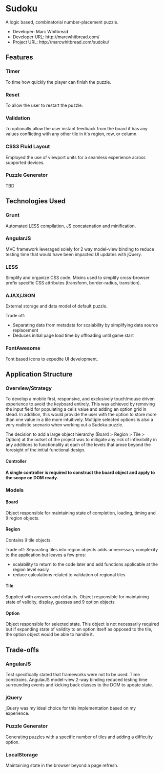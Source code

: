 <h1>Sudoku</h1>

<p>A logic based, combinatorial number-placement puzzle.</p>

<ul>
<li>Developer: Marc Whitbread</li>
<li>Developer URL: http://marcwhitbread.com/</li>
<li>Project URL: http://marcwhitbread.com/sudoku/</li>
</ul>

<h2>Features</h2>

<h3>Timer</h3>

<p>To time how quickly the player can finish the puzzle.</p>

<h3>Reset</h3>

<p>To allow the user to restart the puzzle.</p>

<h3>Validation</h3>

<p>To optionally allow the user instant feedback from the board if has any values conflicting with any other tile in it's region, row, or column.</p>

<h3>CSS3 Fluid Layout</h3>

<p>Employed the use of viewport units for a seamless experience across supported devices.</p>

<h3>Puzzle Generator</h3>

<p>TBD</p>

<h2>Technologies Used</h2>

<h3>Grunt</h3>

<p>Automated LESS compilation, JS concatenation and minification.</p>

<h3>AngularJS</h3>

<p>MVC framework leveraged solely for 2 way model-view binding to reduce testing time that would have been impacted UI updates with jQuery.</p>

<h3>LESS</h3>

<p>Simplify and organize CSS code. Mixins used to simplify cross-browser prefix specific CSS attributes (transform, border-radius, transition).</p>

<h3>AJAX/JSON</h3>

<p>External storage and data model of default puzzle.</p>

<p>Trade off:</p>

<ul>
<li>Separating data from metadata for scalability by simplifying data source replacement</li>
<li>Deduces initial page load time by offloading until game start</li>
</ul>

<h3>FontAwesome</h3>

<p>Font based icons to expedite UI development.</p>

<h2>Application Structure</h2>

<h3>Overview/Strategy</h3>

<p>To develop a mobile first, responsive, and exclusively touch/mouse driven experience to avoid the keyboard entirely. This was achieved by removing the input field for populating a cells value and adding an option grid in stead. In addition, this would provide the user with the option to store more than one value in a tile more intuitively. Multiple selected options is also a very realistic scenario when working out a Sudoku puzzle.</p>

<p>The decision to add a large object hierarchy (Board > Region > Tile > Option) at the outset of the project was to mitigate any risk of inflexibility in any additions to functionality at each of the levels that arose beyond the foresight of the initial functional design.</p>

<h4>Controller</h4>

<h4>A single controller is required to construct the board object and apply to the scope on DOM ready.</h4>

<h3>Models</h3>

<h4>Board</h4>

<p>Object responsible for maintaining state of completion, loading, timing and 9 region objects.</p>

<h4>Region</h4>

<p>Contains 9 tile objects.</p>

<p>Trade off: Separating tiles into region objects adds unnecessary complexity to the application but leaves a few pros:</p>

<ul>
<li>scalability to return to the code later and add functions applicable at the region level easily</li>
<li>reduce calculations related to validation of regional tiles</li>
</ul>

<h4>Tile</h4>

<p>Supplied with answers and defaults. Object responsible for maintaining state of validity, display, guesses and 9 option objects</p>

<h4>Option</h4>

<p>Object responsible for selected state. This object is not necessarily required but if expanding state of validity to an option itself as opposed to the tile, the option object would be able to handle it.</p>

<h2>Trade-offs</h2>

<h3>AngularJS</h3>

<p>Test specifically stated that frameworks were not to be used. Time constrains, AngularJS model-view 2-way binding reduced testing time surrounding events and kicking back classes to the DOM to update state.</p>

<h3>jQuery</h3>

<p>jQuery was my ideal choice for this implementation based on my experience.</p>

<h3>Puzzle Generator</h3>

<p>Generating puzzles with a specific number of tiles and adding a difficulty option.</p>

<h3>LocalStorage</h3>

<p>Maintaining state in the browser beyond a page refresh.</p>